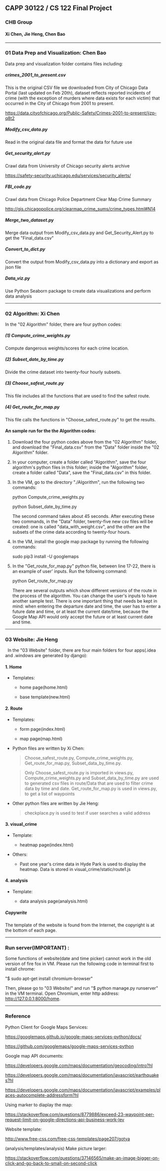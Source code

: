 ## CAPP 30122 / CS 122 Final Project
### CHB Group
#### Xi Chen, Jie Heng, Chen Bao

---
###  01 Data Prep and Visualization: Chen Bao 

Data prep and visualization folder contains files including:

##### crimes_2001_to_present.csv

This is the original CSV file we downloaded from City of Chicago Data Portal (last updated on Feb 20th), dataset reflects reported     incidents of crime (with the exception of murders where data exists for each victim) that occurred in the City of Chicago from 2001 to present.

https://data.cityofchicago.org/Public-Safety/Crimes-2001-to-present/ijzp-q8t2

##### Modify_csv_data.py 
Read in the original data file and format the data for future use

##### Get_security_alert.py 
Crawl data from University of Chicago security alerts archive

https://safety-security.uchicago.edu/services/security_alerts/

##### FBI_code.py
Crawl data from Chicago Police Department Clear Map Crime Summary 

http://gis.chicagopolice.org/clearmap_crime_sums/crime_types.html#N14

##### Merge_two_dataset.py 
Merge data output from Modify_csv_data.py and Get_Security_Alert.py to get the "Final_data.csv"

##### Convert_to_dict.py
Convert the output from Modify_csv_data.py into a dictionary and export as json file

##### Data_viz.py 
Use Python Seaborn package to create data visualizations and perform data analysis 


---
###  02 Algorithm: Xi Chen
   
   In the "02 Algorithm" folder, there are four python codes:

##### (1) Compute_crime_weights.py

Compute dangerous weights/scores for each crime location.

##### (2) Subset_date_by_time.py

Divide the crime dataset into twenty-four hourly subsets.
   
##### (3) Choose_safest_route.py

This file includes all the functions that are used to find the safest route.
   
##### (4) Get_route_for_map.py

This file calls the functions in "Choose_safest_route.py" to get the results.
  
#### An sample run for the the Algorithm codes:

1. Download the four python codes above from the "02 Algorithm" folder, and download the "Final_data.csv" from the "Data" folder inside the "02 Algorithm" folder.

2. In your computer, create a folder called "Algorithm", save the four algorithm's python files in this folder; inside the "Algorithm" folder, create a folder called "Data", save the "Final_data.csv" in this folder.

3. In the VM, go to the directory "./Algorithm", run the following two commands:
   
   python Compute_crime_weights.py
   
   python Subset_date_by_time.py
   
   The second command takes about 45 seconds. After executing these two commands, in the "Data" folder, twenty-five new csv files will be created: one is called "data_with_weight.csv", and the other are the subsets of the crime data according to twenty-four hours.

3. In the VM, install the google map package by running the following commands:

   sudo pip3 install -U googlemaps
   
4. In the "Get_route_for_map.py" python file, between line 17-22, there is an example of user' inputs. Run the following command:

   python Get_route_for_map.py
   
   There are several outputs which show different versions of the route in the process of the algorithm. You can change the user's inputs to have another sample test. There is one important thing that needs be kept in mind: when entering the departure date and time, the user has to enter a future date and time, or at least the current date/time, because the Google Map API would only accept the future or at least current date and time. 
   
---
   
### 03 Website: Jie Heng

   In the "03 Website" folder, there are four main folders for four apps(.idea and .windows are generated by django):

#### 1. Home

* Templates: 

  + home page(home.html)

  + base template(new.html)

#### 2. Route

* Templates:

  + form page(index.html)
        
  + map page(map.html)


* Python files are written by Xi Chen: 

   > Choose_safest_route.py, Compute_crime_weights.py,  Get_route_for_map.py, Subset_data_by_time.py. 

   > Only Choose_safest_route.py is imported in views.py,  Compute_crime_weights.py and Subset_data_by_time.py are used to generated csv files in route/Data that are used to filter crime data by time and date. Get_route_for_map.py is used in views.py, to get a list of waypoints 

* Other python files are written by Jie Heng:

   > checkplace.py is used to test if user searches a valid address  
               
#### 3. visual_crime

* Template:

  + heatmap page(index.html)
   
* Others:

  + Past one year's crime data in Hyde Park is used to display the heatmap. Data is stored in visual_crime/static/route1.js
   
#### 4. analysis

* Template:

  + data analysis page(analysis.html)
         
##### Copywrite

The template of the website is found from the Internet, the copyright is at the bottom of each page.

---
         
###  Run server(IMPORTANT) :

Some functions of website(date and time picker) cannot work in the old version of fire fox in VM. Please run the following code in terminal first to install chrome:

"$ sudo apt-get install chromium-browser"

Then, please go to "03 Website/" and run "$ python manage.py runserver" in the VM terminal. Open Chromium, enter http address: http://127.0.0.1:8000/home.

---     
### Reference
Python Client for Google Maps Services:

https://googlemaps.github.io/google-maps-services-python/docs/

https://github.com/googlemaps/google-maps-services-python


Google map API documents:

https://developers.google.com/maps/documentation/geocoding/intro?hl

https://developers.google.com/maps/documentation/javascript/earthquakes?hl

https://developers.google.com/maps/documentation/javascript/examples/places-autocomplete-addressform?hl

Using marker to diaplay the map:

https://stackoverflow.com/questions/8779886/exceed-23-waypoint-per-request-limit-on-google-directions-api-business-work-lev

Website template:

http://www.free-css.com/free-css-templates/page207/gotya

(analysis/templates/analysis) Make picture larger:

https://stackoverflow.com/questions/37146565/make-an-image-bigger-on-click-and-go-back-to-small-on-second-click

